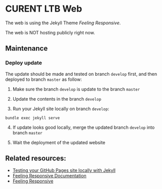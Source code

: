 # CURENT LTB Web

The web is using the Jekyll Theme *Feeling Responsive*.

The web is NOT hosting publicly right now.

## Maintenance

### Deploy update
The update should be made and tested on branch ``develop`` first, and then deployed to branch ``master`` as follow:

1. Make sure the branch ``develop`` is update to the branch ``master``

2. Update the contents in the branch ``develop``

3. Run your Jekyll site locally on branch ``develop``:
```
bundle exec jekyll serve
```

4. If update looks good locally, merge the updated branch ``develop`` into branch ``master``

5. Wait the deployment of the updated website

## Related resources:
- [Testing your GitHub Pages site locally with Jekyll](https://docs.github.com/en/pages/setting-up-a-github-pages-site-with-jekyll/testing-your-github-pages-site-locally-with-jekyll)
- [Feeling Responsive Documentation](https://phlow.github.io/feeling-responsive/documentation/)
- [Feeling Responsive](http://phlow.github.io/feeling-responsive/)
